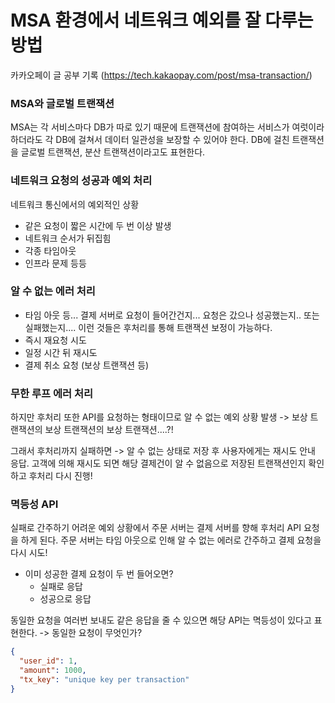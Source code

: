 # MSA 환경에서 네트워크 예외를 잘 다루는 방법
카카오페이 글 공부 기록 (https://tech.kakaopay.com/post/msa-transaction/)

### MSA와 글로벌 트랜잭션
MSA는 각 서비스마다 DB가 따로 있기 때문에 트랜잭션에 참여하는 서비스가 여럿이라 하더라도 각 DB에 걸쳐서 데이터 일관성을 보장할 수 있어야 한다.
DB에 걸친 트랜잭션을 글로벌 트랜잭션, 분산 트랜잭션이라고도 표현한다. 

### 네트워크 요청의 성공과 예외 처리 
네트워크 통신에서의 예외적인 상황
- 같은 요청이 짧은 시간에 두 번 이상 발생
- 네트워크 순서가 뒤집힘
- 각종 타임아웃
- 인프라 문제 등등

### 알 수 없는 에러 처리
- 타임 아웃 등...
결제 서버로 요청이 들어간건지... 요청은 갔으나 성공했는지.. 또는 실패했는지....
이런 것들은 후처리를 통해 트랜잭션 보정이 가능하다.
- 즉시 재요청 시도
- 일정 시간 뒤 재시도 
- 결제 취소 요청 (보상 트랜잭션 등)


### 무한 루프 에러 처리
하지만 후처리 또한 API를 요청하는 형태이므로 알 수 없는 예외 상황 발생 
-> 보상 트랜잭션의 보상 트랜잭션의 보상 트랜잭션....?!

그래서 후처리까지 실패하면 -> 알 수 없는 상태로 저장 후 사용자에게는 재시도 안내 응답.
고객에 의해 재시도 되면 해당 결제건이 알 수 없음으로 저장된 트랜잭션인지 확인하고 후처리 다시 진행!

### 멱등성 API
실패로 간주하기 어려운 예외 상황에서 주문 서버는 결제 서버를 향해 후처리 API 요청을 하게 된다.
주문 서버는 타임 아웃으로 인해 알 수 없는 에러로 간주하고 결제 요청을 다시 시도!
- 이미 성공한 결제 요청이 두 번 들어오면?
    - 실패로 응답
    - 성공으로 응답 

동일한 요청을 여러번 보내도 같은 응답을 줄 수 있으면 해당 API는 멱등성이 있다고 표현한다.
-> 동일한 요청이 무엇인가?

```json
{
  "user_id": 1,
  "amount": 1000,
  "tx_key": "unique key per transaction" 
}
```

